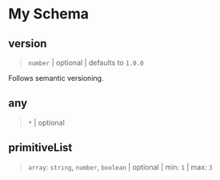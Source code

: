 # My Schema

## version

> `number` | optional | defaults to `1.0.0`


Follows semantic versioning.

## any

> `*` | optional

## primitiveList

> `array`: `string`, `number`, `boolean` | optional | min: `1` | max: `3`
